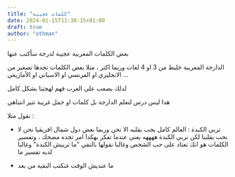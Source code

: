 ```yaml
---
title: "كلمات عجيبة"
date: 2024-01-15T11:30:15+01:00
draft: true
author: "othman"
---
```


بعض الكلمات المغربية عجيبة لدرجة سأكتب عنها

الدارجة المغربية خليط من 3 او 4 لغات وربما اكتر ، متلا بعض الكلمات تجدها تصغير من الانجليزي او الفرنسي او الاسباني او الأمازيغي ...

لدلك يصعب على العرب فهم لهجتنا بشكل كامل

هدا ليس درس لتعلم الدارجة بل كلمات او جمل غريبة تتير انتباهي

نقول متلا :

- تربي الكبدة : العالم كامل يحب بقلبه الا نحن وربما بعض دول شمال افريقيا نحن لا نحب بقلبنا لكن نربي الكبدة ههههه يعني عندما تفكر بهكدا امر تجده مضحك ، وتفسير الكلمات هو انك تعتاد على حب الشخص وغالبا نقولها بالنفي "ما تربيش الكبدة" وغالبا لديه تفسير ما

- ما عنديش الوقت غنكتب البقية من بعد
